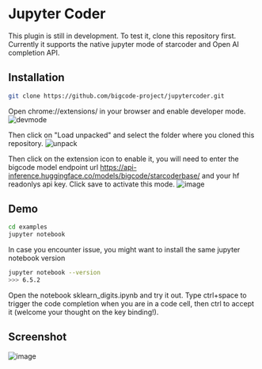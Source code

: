# Jupyter Coder

This plugin is still in development. To test it, clone this repository first.
Currently it supports the native jupyter mode of starcoder and Open AI completion API.

## Installation
```bash
git clone https://github.com/bigcode-project/jupytercoder.git
```

Open chrome://extensions/ in your browser and enable developer mode.
![devmode](https://user-images.githubusercontent.com/6381544/236060575-1fbb4024-165d-491f-8ae6-450c50b7a66d.png)

Then click on "Load unpacked" and select the folder where you cloned this repository.
![unpack](https://user-images.githubusercontent.com/6381544/236060695-c432a612-bfeb-4708-909a-f1bb8a64f732.png)

Then click on the extension icon to enable it, you will need to enter the bigcode model endpoint url https://api-inference.huggingface.co/models/bigcode/starcoderbase/ and your hf readonlys api key. Click save to activate this mode.
![image](https://user-images.githubusercontent.com/6381544/236060887-5c7fd3b1-d5f7-4b86-8282-8925ed867825.png)

## Demo
```bash
cd examples
jupyter notebook
```

In case you encounter issue, you might want to install the same jupyter notebook version
```bash
jupyter notebook --version
>>> 6.5.2
```

Open the notebook sklearn_digits.ipynb and try it out.
Type ctrl+space to trigger the code completion when you are in a code cell, then ctrl to accept it (welcome your thought on the key binding!).

## Screenshot
![image](https://user-images.githubusercontent.com/6381544/233679491-da22ed8f-595b-4428-8e59-de2d7e4be1f0.png)
